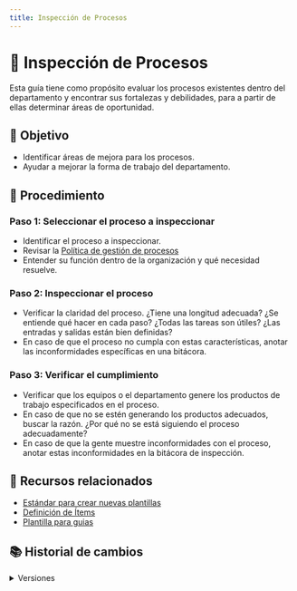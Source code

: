 ```yaml
---
title: Inspección de Procesos
---
```


# 📖 Inspección de Procesos

Esta guía tiene como propósito evaluar los procesos existentes dentro del departamento y encontrar sus fortalezas y debilidades, para a partir de ellas determinar áreas de oportunidad.

## 🎯 Objetivo

- Identificar áreas de mejora para los procesos.
- Ayudar a mejorar la forma de trabajo del departamento.

## 📝 Procedimiento

### Paso 1: Seleccionar el proceso a inspeccionar

- Identificar el proceso a inspeccionar.
- Revisar la [Política de gestión de procesos](/docs/politicas/gestion-proceso.md)
- Entender su función dentro de la organización y qué necesidad resuelve.

### Paso 2: Inspeccionar el proceso

- Verificar la claridad del proceso. ¿Tiene una longitud adecuada? ¿Se entiende qué hacer en cada paso? ¿Todas las tareas son útiles? ¿Las entradas y salidas están bien definidas?
- En caso de que el proceso no cumpla con estas características, anotar las inconformidades específicas en una bitácora.

### Paso 3: Verificar el cumplimiento

- Verificar que los equipos o el departamento genere los productos de trabajo especificados en el proceso.
- En caso de que no se estén generando los productos adecuados, buscar la razón. ¿Por qué no se está siguiendo el proceso adecuadamente?
- En caso de que la gente muestre inconformidades con el proceso, anotar estas inconformidades en la bitácora de inspección.

<!-- Repite la estructura para tantos pasos como necesites -->

## 📎 Recursos relacionados

- [Estándar para crear nuevas plantillas](/docs/next/standards/estandar-plantillas)
- [Definición de Ítems](/docs/next/procesos/PR2-definicion-items)
- [Plantilla para guias](/docs/next/plantillas/plantilla-guias)


## 📚 Historial de cambios

<details>
  <summary>Versiones</summary>
    | **Versión** | **Descripción**                  | **Fecha**    | **Colaborador**              |
    | ----------- | ------------------------------ | ------------ | ---------------------------- |
    | **1.0.0**       | Creación inicial de la guía     | 26/05/2025      | Emiliano Valdivia Lara     |
</details>
